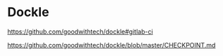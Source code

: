 # Dockle

https://github.com/goodwithtech/dockle#gitlab-ci


https://github.com/goodwithtech/dockle/blob/master/CHECKPOINT.md
